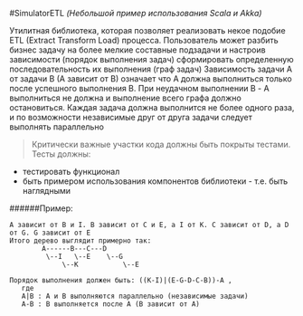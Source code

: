 #SimulatorETL
_(Небольшой пример использования Scala и Akka)_

Утилитная библиотека, которая позволяет реализовать некое подобие ETL (Extract Transform Load) процесса.
Пользователь может разбить бизнес задачу на более мелкие составные подзадачи и настроив зависимости (порядок выполнения задач) сформировать определенную последовательность их выполнения (граф задач)
Зависимость задачи A от задачи B (A зависит от B) означает что A должна выполниться только после успешного выполнения В. При неудачном выполнении B - А выполниться не должна и выполнение всего графа должно остановиться.
Каждая задача должна выполнится не более одного раза, и по возможности независимые друг от друга задачи следует выполнять параллельно

> Критически важные участки кода должны быть покрыты тестами. Тесты должны:
* тестировать функционал
* быть примером использования компонентов библиотеки - т.е. быть наглядными

######Пример:
```
A зависит от B и I. B зависит от С и E, а I от K. C зависит от D, а D от G. G зависит от E
Итого дерево выглядит примерно так:
        A------B---C---D      
         \--I   \--E    \--G      
             \--K           \--E  

Порядок выполнения должен быть: ((K-I)|(E-G-D-C-B))-A , 
   где
   A|B : A и B выполняются параллельно (независимые задачи)
   A-B : B выполняется после A (В зависит от A)
```
